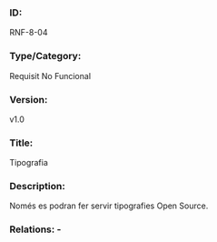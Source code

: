 ### ID:
RNF-8-04
### Type/Category:
Requisit No Funcional
### Version:
v1.0
### Title:
Tipografia
### Description:
Només es podran fer servir tipografies Open Source.
### Relations: -
